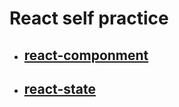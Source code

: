 # React self practice

- ## [react-componment](./react-component/)

- ## [react-state](./react-state%20&%20event%20listener/)